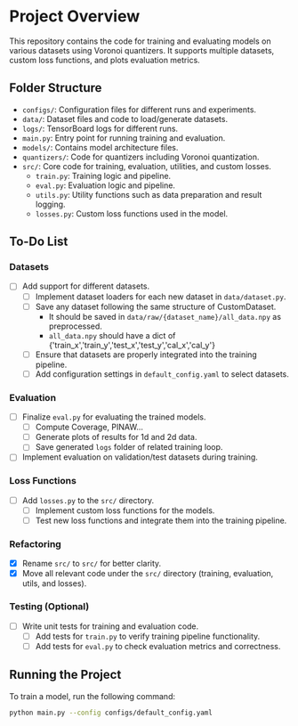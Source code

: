 # Project Overview

This repository contains the code for training and evaluating models on various datasets using Voronoi quantizers. It supports multiple datasets, custom loss functions, and plots evaluation metrics.

## Folder Structure

- `configs/`: Configuration files for different runs and experiments.
- `data/`: Dataset files and code to load/generate datasets.
- `logs/`: TensorBoard logs for different runs.
- `main.py`: Entry point for running training and evaluation.
- `models/`: Contains model architecture files.
- `quantizers/`: Code for quantizers including Voronoi quantization.
- `src/`: Core code for training, evaluation, utilities, and custom losses.
  - `train.py`: Training logic and pipeline.
  - `eval.py`: Evaluation logic and pipeline.
  - `utils.py`: Utility functions such as data preparation and result logging.
  - `losses.py`: Custom loss functions used in the model.

## To-Do List

### Datasets
- [ ] Add support for different datasets.
  - [ ] Implement dataset loaders for each new dataset in `data/dataset.py`. 
  - [ ] Save any dataset following the same structure of CustomDataset. 
    - It should be saved in `data/raw/{dataset_name}/all_data.npy` as preprocessed. 
    - `all_data.npy` should have a dict of {'train_x','train_y','test_x','test_y','cal_x','cal_y'}
  - [ ] Ensure that datasets are properly integrated into the training pipeline.
  - [ ] Add configuration settings in `default_config.yaml` to select datasets.

### Evaluation
- [ ] Finalize `eval.py` for evaluating the trained models.
  - [ ] Compute Coverage, PINAW...
  - [ ] Generate plots of results for 1d and 2d data.
  - [ ] Save generated `logs` folder of related training loop.
- [ ] Implement evaluation on validation/test datasets during training.

### Loss Functions
- [ ] Add `losses.py` to the `src/` directory.
  - [ ] Implement custom loss functions for the models.
  - [ ] Test new loss functions and integrate them into the training pipeline.

### Refactoring
- [x] Rename `src/` to `src/` for better clarity.
- [x] Move all relevant code under the `src/` directory (training, evaluation, utils, and losses).

### Testing (Optional)
- [ ] Write unit tests for training and evaluation code.
  - [ ] Add tests for `train.py` to verify training pipeline functionality.
  - [ ] Add tests for `eval.py` to check evaluation metrics and correctness.

## Running the Project

To train a model, run the following command:

```bash
python main.py --config configs/default_config.yaml
